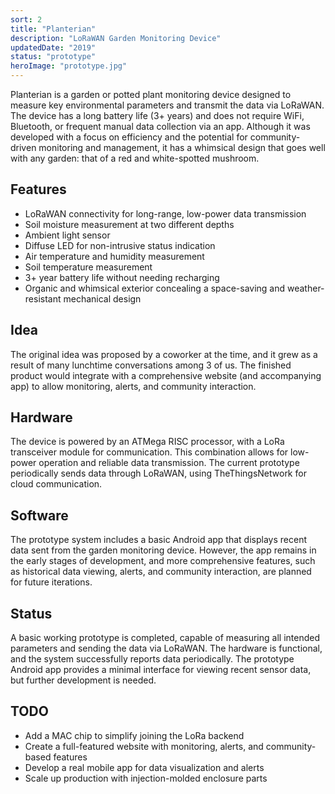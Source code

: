 ```yaml
---
sort: 2
title: "Planterian"
description: "LoRaWAN Garden Monitoring Device"
updatedDate: "2019"
status: "prototype"
heroImage: "prototype.jpg"
---
```


<div class="projectSection">
<p>Planterian is a garden or potted plant monitoring device designed to measure key environmental parameters and transmit the data via LoRaWAN. The device has a long battery life (3+ years) and does not require WiFi, Bluetooth, or frequent manual data collection via an app. Although it was developed with a focus on efficiency and the potential for community-driven monitoring and management, it has a whimsical design that goes well with any garden: that of a red and white-spotted mushroom.</p>

<h2>Features</h2>
<ul>
    <li>LoRaWAN connectivity for long-range, low-power data transmission</li>
    <li>Soil moisture measurement at two different depths</li>
    <li>Ambient light sensor</li>
    <li>Diffuse LED for non-intrusive status indication</li>
    <li>Air temperature and humidity measurement</li>
    <li>Soil temperature measurement</li>
    <li>3+ year battery life without needing recharging</li>
    <li>Organic and whimsical exterior concealing a space-saving and weather-resistant mechanical design</li>
</ul>

<h2>Idea</h2>
<p>
The original idea was proposed by a coworker at the time, and it grew as a result of many lunchtime conversations among 3 of us. The finished product would integrate with a comprehensive website (and accompanying app) to allow monitoring, alerts, and community interaction.</p>

<h2>Hardware</h2>
<p>The device is powered by an ATMega RISC processor, with a LoRa transceiver module for communication. This combination allows for low-power operation and reliable data transmission. The current prototype periodically sends data through LoRaWAN, using TheThingsNetwork for cloud communication.</p>

<h2>Software</h2>
<p>The prototype system includes a basic Android app that displays recent data sent from the garden monitoring device. However, the app remains in the early stages of development, and more comprehensive features, such as historical data viewing, alerts, and community interaction, are planned for future iterations.</p>

<h2>Status</h2>
<p>A basic working prototype is completed, capable of measuring all intended parameters and sending the data via LoRaWAN. The hardware is functional, and the system successfully reports data periodically. The prototype Android app provides a minimal interface for viewing recent sensor data, but further development is needed.</p>

<h2>TODO</h2>
<ul>
    <li>Add a MAC chip to simplify joining the LoRa backend</li>
    <li>Create a full-featured website with monitoring, alerts, and community-based features</li>
    <li>Develop a real mobile app for data visualization and alerts</li>
    <li>Scale up production with injection-molded enclosure parts</li>
</ul>

</div>
